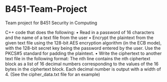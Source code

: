 # B451-Team-Project
Team project for B451 Security in Computing

C++ code that does the following:
  • Read in a password of 16 characters and the name of a text file from the user
  • Encrypt the plaintext from the given text file using the 128-bit AES encryption algorithm (in the ECB
mode), with the 128-bit secret key being the password entered by the user. Use the PKCS#5 standard for
padding the plaintext.
  • Write the ciphertext to another text file in the following format: The nth line contains the nth ciphertext
block as a list of 16 decimal numbers corresponding to the values of the 16 bytes in the ciphertext block.
Each decimal number is output with a width of 4. (See the cipher_data.txt file for an example)
